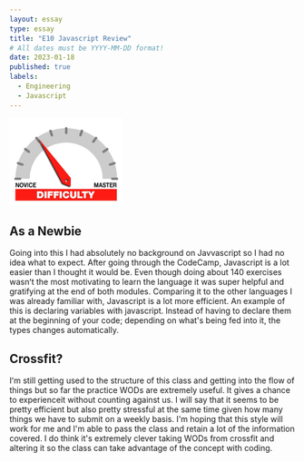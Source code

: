 ```yaml
---
layout: essay
type: essay
title: "E10 Javascript Review"
# All dates must be YYYY-MM-DD format!
date: 2023-01-18
published: true
labels:
  - Engineering
  - Javascript
---
```


<img width="200px" class="rounded float-start pe-4" src="../img/difficulty/degree_difficulty.jpg">

## As a Newbie

Going into this I had absolutely no background on Javvascript so I had no idea what to expect. After going through the CodeCamp, Javascript is a lot easier than I thought it would be. Even though doing about 140 exercises wasnʻt the most motivating to learn the language it was super helpful and gratifying at the end of both modules. Comparing it to the other languages I was already familiar with, Javascript is a lot more efficient. An example of this is declaring variables with javascript. Instead of having to declare them at the beginning of your code; depending on what's being fed into it, the types changes automatically. 

## Crossfit?

Iʻm still getting used to the structure of this class and getting into the flow of things but so far the practice WODs are extremely useful. It gives a chance to experienceit without counting against us. I will say that it seems to be pretty efficient but also pretty stressful at the same time given how many things we have to submit on a weekly basis. I'm hoping that this style will work for me and I'm able to pass the class and retain a lot of the information covered. I do think it's extremely clever taking WODs from crossfit and altering it so the class can take advantage of the concept with coding.


